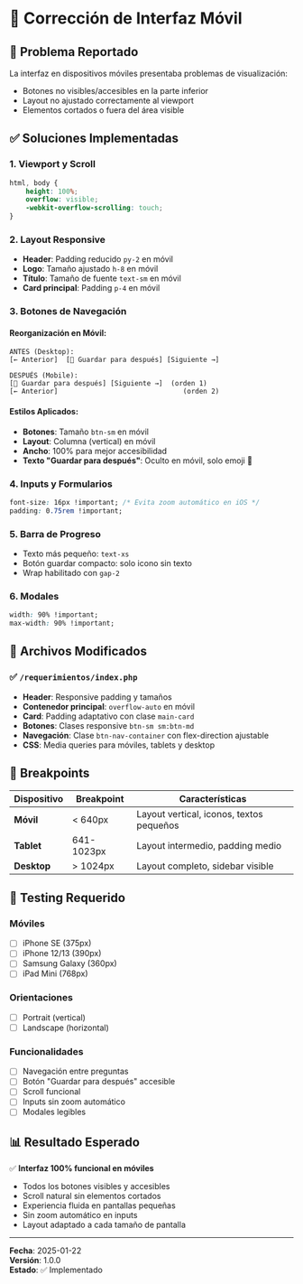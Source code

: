# 📱 Corrección de Interfaz Móvil

## 🐛 Problema Reportado

La interfaz en dispositivos móviles presentaba problemas de visualización:
- Botones no visibles/accesibles en la parte inferior
- Layout no ajustado correctamente al viewport
- Elementos cortados o fuera del área visible

## ✅ Soluciones Implementadas

### 1. **Viewport y Scroll**
```css
html, body {
    height: 100%;
    overflow: visible;
    -webkit-overflow-scrolling: touch;
}
```

### 2. **Layout Responsive**
- **Header**: Padding reducido `py-2` en móvil
- **Logo**: Tamaño ajustado `h-8` en móvil
- **Título**: Tamaño de fuente `text-sm` en móvil
- **Card principal**: Padding `p-4` en móvil

### 3. **Botones de Navegación**

#### Reorganización en Móvil:
```
ANTES (Desktop):
[← Anterior]  [💾 Guardar para después] [Siguiente →]

DESPUÉS (Mobile):
[💾 Guardar para después] [Siguiente →]  (orden 1)
[← Anterior]                               (orden 2)
```

#### Estilos Aplicados:
- **Botones**: Tamaño `btn-sm` en móvil
- **Layout**: Columna (vertical) en móvil
- **Ancho**: 100% para mejor accesibilidad
- **Texto "Guardar para después"**: Oculto en móvil, solo emoji 💾

### 4. **Inputs y Formularios**
```css
font-size: 16px !important; /* Evita zoom automático en iOS */
padding: 0.75rem !important;
```

### 5. **Barra de Progreso**
- Texto más pequeño: `text-xs`
- Botón guardar compacto: solo icono sin texto
- Wrap habilitado con `gap-2`

### 6. **Modales**
```css
width: 90% !important;
max-width: 90% !important;
```

## 📁 Archivos Modificados

### ✅ `/requerimientos/index.php`
- **Header**: Responsive padding y tamaños
- **Contenedor principal**: `overflow-auto` en móvil
- **Card**: Padding adaptativo con clase `main-card`
- **Botones**: Clases responsive `btn-sm sm:btn-md`
- **Navegación**: Clase `btn-nav-container` con flex-direction ajustable
- **CSS**: Media queries para móviles, tablets y desktop

## 🎯 Breakpoints

| Dispositivo | Breakpoint | Características |
|-------------|------------|-----------------|
| **Móvil**   | < 640px    | Layout vertical, iconos, textos pequeños |
| **Tablet**  | 641-1023px | Layout intermedio, padding medio |
| **Desktop** | > 1024px   | Layout completo, sidebar visible |

## 🧪 Testing Requerido

### Móviles
- [ ] iPhone SE (375px)
- [ ] iPhone 12/13 (390px)
- [ ] Samsung Galaxy (360px)
- [ ] iPad Mini (768px)

### Orientaciones
- [ ] Portrait (vertical)
- [ ] Landscape (horizontal)

### Funcionalidades
- [ ] Navegación entre preguntas
- [ ] Botón "Guardar para después" accesible
- [ ] Scroll funcional
- [ ] Inputs sin zoom automático
- [ ] Modales legibles

## 📊 Resultado Esperado

✅ **Interfaz 100% funcional en móviles**
- Todos los botones visibles y accesibles
- Scroll natural sin elementos cortados
- Experiencia fluida en pantallas pequeñas
- Sin zoom automático en inputs
- Layout adaptado a cada tamaño de pantalla

---

**Fecha**: 2025-01-22  
**Versión**: 1.0.0  
**Estado**: ✅ Implementado
